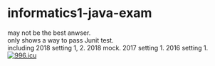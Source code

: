 # informatics1-java-exam
may not be the best anwser.\
only shows a way to pass Junit test.\
including 2018 setting 1, 2. 2018 mock. 2017 setting 1. 2016 setting 1.\
<a href="https://996.icu"><img src="https://img.shields.io/badge/link-996.icu-red.svg" alt="996.icu" /></a>
